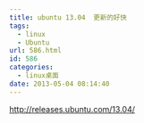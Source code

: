 ```yaml
---
title: ubuntu 13.04  更新的好快
tags:
  - linux
  - Ubuntu
url: 586.html
id: 586
categories:
  - linux桌面
date: 2013-05-04 08:14:40
---
```


http://releases.ubuntu.com/13.04/